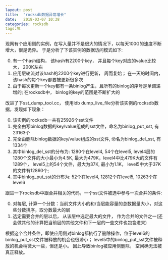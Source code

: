 ```yaml
---
layout: post
title:  "rocksdb数据异常增长"
date:   2018-03-07 10:38
categories: rocksdb
tags:坑
---
```


现网有个应用侧的实例，在写入量并不是很大的情况下，以每天100G的速度不断增大，很是诡异。 于是分析了下该实例的数据访问模式如下:

0. 有一个hash结构， 该hash有2200个key， 并且每个key对应的value比较大， 200K左右
1. 应用层轮流对该hash的2200个key进行更新， 周而复始； 在一天的时间内， 该hash的每个key都要被更新很多次
2. 由于每次更新一个key都有一条binlog产生，且所有的binlog的序号是单调递增的; 在rocksdb中， binlog的key的范围是不断扩大的

改进了下sst_dump_tool.cc， 使用ldb dump_live_file分析该实例的rocksdb数据，发现如下现象：

0. 该实例的rocksdb一共有25926个sst文件
1. 完全由写binlog数据的key/value组成的sst文件，命名为binlog_put_sst, 有23163个
2. 完全由删除binlog数据的key/value组成的sst文件, 命名为binlog_del_sst, 有1334个
3. 其中binlog_del_sst的分布为: 1280个在level4, 54个在level5, level4层的1280个文件的大小最小为4.5K, 最大为479K，level4中比479K大的文件有1289个， level5上的54个文件，最大为37K, 最小为1.1K， level5中大于37K的文件有12860个;
4. 其中binlog_put_sst的分布为: 52个在level4, 12812个在level5, 10263个在level6

跟进一下rocksdb中跟合并相关的代码，一个sst文件被选中参与一次合并的条件:

0. 对每层,  计算一个分数：当前文件大小的和/当层能容量的总数据量大小，对这些分数排序，取分数最大的层
1. 选定需要合并的层以后， 从该层中选定最大的文件， 作为合并的文件之一(还会做其他的计算把当前层的其他文件和下一层的一些文件也包含进来)

根据这个合并条件，即使应用侧对binlog都执行了删除操作，位于level6的binlog_put_sst文件被释放的机会也很渺小； level5中的binlog_put_sst文件被释放的机会稍微大一些，但还是小。 因此导致binlog被应用侧删除， 空间确无法被真正释放。

